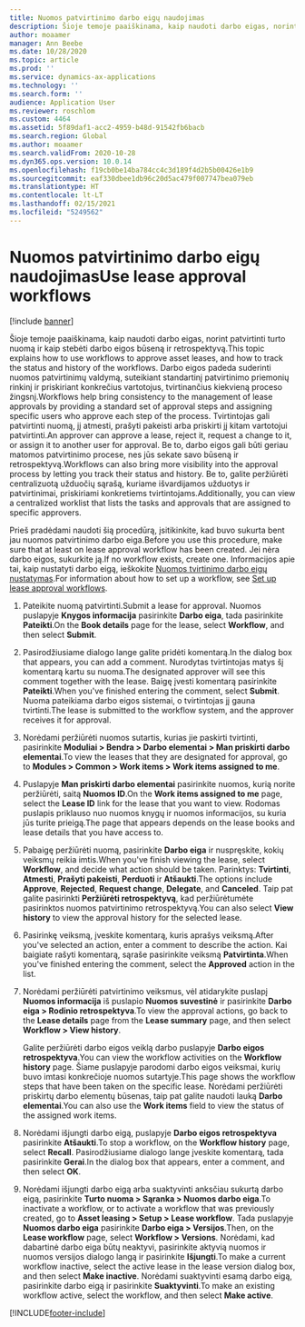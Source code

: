 ```yaml
---
title: Nuomos patvirtinimo darbo eigų naudojimas
description: Šioje temoje paaiškinama, kaip naudoti darbo eigas, norint patvirtinti turto nuomą ir kaip stebėti darbo eigos būseną ir retrospektyvą.
author: moaamer
manager: Ann Beebe
ms.date: 10/28/2020
ms.topic: article
ms.prod: ''
ms.service: dynamics-ax-applications
ms.technology: ''
ms.search.form: ''
audience: Application User
ms.reviewer: roschlom
ms.custom: 4464
ms.assetid: 5f89daf1-acc2-4959-b48d-91542fb6bacb
ms.search.region: Global
ms.author: moaamer
ms.search.validFrom: 2020-10-28
ms.dyn365.ops.version: 10.0.14
ms.openlocfilehash: f19cb0be14ba784cc4c3d189f4d2b5b00426e1b9
ms.sourcegitcommit: eaf330dbee1db96c20d5ac479f007747bea079eb
ms.translationtype: HT
ms.contentlocale: lt-LT
ms.lasthandoff: 02/15/2021
ms.locfileid: "5249562"
---
```

# <a name="use-lease-approval-workflows"></a><span data-ttu-id="6c3e7-103">Nuomos patvirtinimo darbo eigų naudojimas</span><span class="sxs-lookup"><span data-stu-id="6c3e7-103">Use lease approval workflows</span></span>

[!include [banner](../includes/banner.md)]

<span data-ttu-id="6c3e7-104">Šioje temoje paaiškinama, kaip naudoti darbo eigas, norint patvirtinti turto nuomą ir kaip stebėti darbo eigos būseną ir retrospektyvą.</span><span class="sxs-lookup"><span data-stu-id="6c3e7-104">This topic explains how to use workflows to approve asset leases, and how to track the status and history of the workflows.</span></span> <span data-ttu-id="6c3e7-105">Darbo eigos padeda suderinti nuomos patvirtinimų valdymą, suteikiant standartinį patvirtinimo priemonių rinkinį ir priskiriant konkrečius vartotojus, tvirtinančius kiekvieną proceso žingsnį.</span><span class="sxs-lookup"><span data-stu-id="6c3e7-105">Workflows help bring consistency to the management of lease approvals by providing a standard set of approval steps and assigning specific users who approve each step of the process.</span></span> <span data-ttu-id="6c3e7-106">Tvirtintojas gali patvirtinti nuomą, jį atmesti, prašyti pakeisti arba priskirti jį kitam vartotojui patvirtinti.</span><span class="sxs-lookup"><span data-stu-id="6c3e7-106">An approver can approve a lease, reject it, request a change to it, or assign it to another user for approval.</span></span> <span data-ttu-id="6c3e7-107">Be to, darbo eigos gali būti geriau matomos patvirtinimo procese, nes jūs sekate savo būseną ir retrospektyvą.</span><span class="sxs-lookup"><span data-stu-id="6c3e7-107">Workflows can also bring more visibility into the approval process by letting you track their status and history.</span></span> <span data-ttu-id="6c3e7-108">Be to, galite peržiūrėti centralizuotą užduočių sąrašą, kuriame išvardijamos užduotys ir patvirtinimai, priskiriami konkretiems tvirtintojams.</span><span class="sxs-lookup"><span data-stu-id="6c3e7-108">Additionally, you can view a centralized worklist that lists the tasks and approvals that are assigned to specific approvers.</span></span>

<span data-ttu-id="6c3e7-109">Prieš pradėdami naudoti šią procedūrą, įsitikinkite, kad buvo sukurta bent jau nuomos patvirtinimo darbo eiga.</span><span class="sxs-lookup"><span data-stu-id="6c3e7-109">Before you use this procedure, make sure that at least on lease approval workflow has been created.</span></span> <span data-ttu-id="6c3e7-110">Jei nėra darbo eigos, sukurkite ją.</span><span class="sxs-lookup"><span data-stu-id="6c3e7-110">If no workflow exists, create one.</span></span> <span data-ttu-id="6c3e7-111">Informacijos apie tai, kaip nustatyti darbo eigą, ieškokite [Nuomos tvirtinimo darbo eigų nustatymas](set-up-lease-wrkflw.md).</span><span class="sxs-lookup"><span data-stu-id="6c3e7-111">For information about how to set up a workflow, see [Set up lease approval workflows](set-up-lease-wrkflw.md).</span></span>

1. <span data-ttu-id="6c3e7-112">Pateikite nuomą patvirtinti.</span><span class="sxs-lookup"><span data-stu-id="6c3e7-112">Submit a lease for approval.</span></span> <span data-ttu-id="6c3e7-113">Nuomos puslapyje **Knygos informacija** pasirinkite **Darbo eiga**, tada pasirinkite **Pateikti**.</span><span class="sxs-lookup"><span data-stu-id="6c3e7-113">On the **Book details** page for the lease, select **Workflow**, and then select **Submit**.</span></span>
2. <span data-ttu-id="6c3e7-114">Pasirodžiusiame dialogo lange galite pridėti komentarą.</span><span class="sxs-lookup"><span data-stu-id="6c3e7-114">In the dialog box that appears, you can add a comment.</span></span> <span data-ttu-id="6c3e7-115">Nurodytas tvirtintojas matys šį komentarą kartu su nuoma.</span><span class="sxs-lookup"><span data-stu-id="6c3e7-115">The designated approver will see this comment together with the lease.</span></span> <span data-ttu-id="6c3e7-116">Baigę įvesti komentarą pasirinkite **Pateikti**.</span><span class="sxs-lookup"><span data-stu-id="6c3e7-116">When you've finished entering the comment, select **Submit**.</span></span> <span data-ttu-id="6c3e7-117">Nuoma pateikiama darbo eigos sistemai, o tvirtintojas jį gauna tvirtinti.</span><span class="sxs-lookup"><span data-stu-id="6c3e7-117">The lease is submitted to the workflow system, and the approver receives it for approval.</span></span>
3. <span data-ttu-id="6c3e7-118">Norėdami peržiūrėti nuomos sutartis, kurias jie paskirti tvirtinti, pasirinkite **Moduliai \> Bendra \> Darbo elementai \> Man priskirti darbo elementai**.</span><span class="sxs-lookup"><span data-stu-id="6c3e7-118">To view the leases that they are designated for approval, go to **Modules \> Common \> Work items \> Work items assigned to me**.</span></span>
4. <span data-ttu-id="6c3e7-119">Puslapyje **Man priskirti darbo elementai** pasirinkite nuomos, kurią norite peržiūrėti, saitą **Nuomos ID**.</span><span class="sxs-lookup"><span data-stu-id="6c3e7-119">On the **Work items assigned to me** page, select the **Lease ID** link for the lease that you want to view.</span></span> <span data-ttu-id="6c3e7-120">Rodomas puslapis priklauso nuo nuomos knygų ir nuomos informacijos, su kuria jūs turite prieigą.</span><span class="sxs-lookup"><span data-stu-id="6c3e7-120">The page that appears depends on the lease books and lease details that you have access to.</span></span>
5. <span data-ttu-id="6c3e7-121">Pabaigę peržiūrėti nuomą, pasirinkite **Darbo eiga** ir nuspręskite, kokių veiksmų reikia imtis.</span><span class="sxs-lookup"><span data-stu-id="6c3e7-121">When you've finish viewing the lease, select **Workflow**, and decide what action should be taken.</span></span> <span data-ttu-id="6c3e7-122">Parinktys: **Tvirtinti**, **Atmesti**, **Prašyti pakeisti**, **Perduoti** ir **Atšaukti**.</span><span class="sxs-lookup"><span data-stu-id="6c3e7-122">The options include **Approve**, **Rejected**, **Request change**, **Delegate**, and **Canceled**.</span></span> <span data-ttu-id="6c3e7-123">Taip pat galite pasirinkti **Peržiūrėti retrospektyvą**, kad peržiūrėtumėte pasirinktos nuomos patvirtinimo retrospektyvą.</span><span class="sxs-lookup"><span data-stu-id="6c3e7-123">You can also select **View history** to view the approval history for the selected lease.</span></span>
6. <span data-ttu-id="6c3e7-124">Pasirinkę veiksmą, įveskite komentarą, kuris aprašys veiksmą.</span><span class="sxs-lookup"><span data-stu-id="6c3e7-124">After you've selected an action, enter a comment to describe the action.</span></span> <span data-ttu-id="6c3e7-125">Kai baigiate rašyti komentarą, sąraše pasirinkite veiksmą **Patvirtinta**.</span><span class="sxs-lookup"><span data-stu-id="6c3e7-125">When you've finished entering the comment, select the **Approved** action in the list.</span></span>
7. <span data-ttu-id="6c3e7-126">Norėdami peržiūrėti patvirtinimo veiksmus, vėl atidarykite puslapį **Nuomos informacija** iš puslapio **Nuomos suvestinė** ir pasirinkite **Darbo eiga \> Rodinio retrospektyva**.</span><span class="sxs-lookup"><span data-stu-id="6c3e7-126">To view the approval actions, go back to the **Lease details** page from the **Lease summary** page, and then select **Workflow \> View history**.</span></span>

    <span data-ttu-id="6c3e7-127">Galite peržiūrėti darbo eigos veiklą darbo puslapyje **Darbo eigos retrospektyva**.</span><span class="sxs-lookup"><span data-stu-id="6c3e7-127">You can view the workflow activities on the **Workflow history** page.</span></span> <span data-ttu-id="6c3e7-128">Šiame puslapyje parodomi darbo eigos veiksmai, kurių buvo imtasi konkrečioje nuomos sutartyje.</span><span class="sxs-lookup"><span data-stu-id="6c3e7-128">This page shows the workflow steps that have been taken on the specific lease.</span></span> <span data-ttu-id="6c3e7-129">Norėdami peržiūrėti priskirtų darbo elementų būsenas, taip pat galite naudoti lauką **Darbo elementai**.</span><span class="sxs-lookup"><span data-stu-id="6c3e7-129">You can also use the **Work items** field to view the status of the assigned work items.</span></span>

8. <span data-ttu-id="6c3e7-130">Norėdami išjungti darbo eigą, puslapyje **Darbo eigos retrospektyva** pasirinkite **Atšaukti**.</span><span class="sxs-lookup"><span data-stu-id="6c3e7-130">To stop a workflow, on the **Workflow history** page, select **Recall**.</span></span> <span data-ttu-id="6c3e7-131">Pasirodžiusiame dialogo lange įveskite komentarą, tada pasirinkite **Gerai**.</span><span class="sxs-lookup"><span data-stu-id="6c3e7-131">In the dialog box that appears, enter a comment, and then select **OK**.</span></span>
9. <span data-ttu-id="6c3e7-132">Norėdami išjungti darbo eigą arba suaktyvinti anksčiau sukurtą darbo eigą, pasirinkite **Turto nuoma \> Sąranka \> Nuomos darbo eiga**.</span><span class="sxs-lookup"><span data-stu-id="6c3e7-132">To inactivate a workflow, or to activate a workflow that was previously created, go to **Asset leasing \> Setup \> Lease workflow**.</span></span> <span data-ttu-id="6c3e7-133">Tada puslapyje **Nuomos darbo eiga** pasirinkite **Darbo eiga \> Versijos**.</span><span class="sxs-lookup"><span data-stu-id="6c3e7-133">Then, on the **Lease workflow** page, select **Workflow \> Versions**.</span></span> <span data-ttu-id="6c3e7-134">Norėdami, kad dabartinė darbo eiga būtų neaktyvi, pasirinkite aktyvią nuomos ir nuomos versijos dialogo langą ir pasirinkite **Išjungti**.</span><span class="sxs-lookup"><span data-stu-id="6c3e7-134">To make a current workflow inactive, select the active lease in the lease version dialog box, and then select **Make inactive**.</span></span> <span data-ttu-id="6c3e7-135">Norėdami suaktyvinti esamą darbo eigą, pasirinkite darbo eigą ir pasirinkite **Suaktyvinti**.</span><span class="sxs-lookup"><span data-stu-id="6c3e7-135">To make an existing workflow active, select the workflow, and then select **Make active**.</span></span>


[!INCLUDE[footer-include](../../includes/footer-banner.md)]